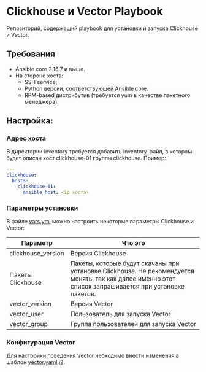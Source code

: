 # Clickhouse и Vector Playbook

Репозиторий, содержащий playbook для установки и запуска Clickhouse и Vector.

## Требования

* Ansible core 2.16.7 и выше.
* На стороне хоста: 
    * SSH service;
    * Python версии, [соответствующей Ansible core](https://docs.ansible.com/ansible/latest/reference_appendices/release_and_maintenance.html#ansible-core-support-matrix).
    * RPM-based дистрибутив (требуется yum в качестве пакетного менеджера).

## Настройка:

### Адрес хоста

В директории inventory требуется добавить inventory-файл, в котором будет описан хост clickhouse-01 группы clickhouse. Пример:
```yaml
---
clickhouse:
  hosts:
    clickhouse-01:
      ansible_host: <ip хоста>
```

### Параметры установки

В файле [vars.yml](group_vars/clickhouse/vars.yml) можно настроить некоторые параметры Clickhouse и Vector:

| Параметр | Что это |
|----------|---------|
| clickhouse_version | Версия Clickhouse |
| Пакеты Clickhouse | Пакеты, которые будут скачаны при установке Clickhouse. Не рекомендуется менять, так как далее именно этот список запрашивается при установке пакетов. |
| vector_version | Версия Vector |
| vector_user | Пользователь для запуска Vector |
| vector_group | Группа пользователей для запуска Vector |

### Конфигурация Vector

Для настройки поведения Vector небходимо внести изменения в шаблон [vector.yaml.j2](templates/vector.yaml.j2). 